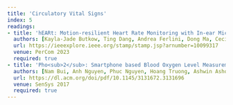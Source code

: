 ```yaml
---
title: 'Circulatory Vital Signs'
index: 5
readings:
- title: 'hEARt: Motion-resilient Heart Rate Monitoring with In-ear Microphones'
  authors: [Kayla-Jade Butkow, Ting Dang, Andrea Ferlini, Dong Ma, Cecilia Mascolo]
  url: https://ieeexplore.ieee.org/stamp/stamp.jsp?arnumber=10099317
  venue: PerCom 2023
  required: true
- title: 'Pho<sub>2</sub>: Smartphone based Blood Oxygen Level Measurement Systems using Near-IR and Red Wave-guided Light'
  authors: [Nam Bui, Anh Nguyen, Phuc Nguyen, Hoang Truong, Ashwin Ashok, Thang Dinh, Robin Deterding, Tam Vu]
  url: https://dl.acm.org/doi/pdf/10.1145/3131672.3131696
  venue: SenSys 2017
  required: true
---
```

